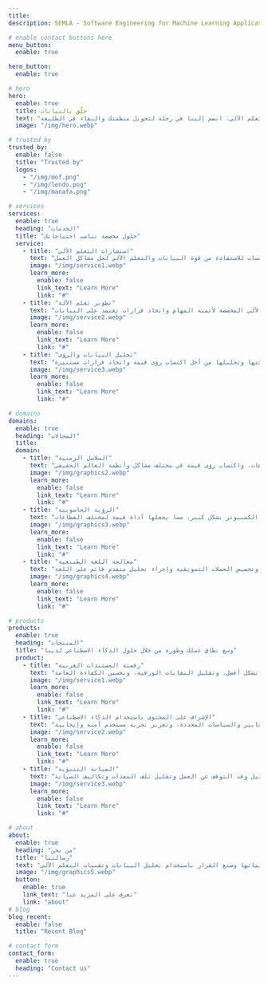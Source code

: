 ```yaml
---
title:
description: SEMLA - Software Engineering for Machine Learning Applications

# enable contact buttons here
menu_button:
  enable: true

hero_button:
  enable: true

# hero
hero:
  enable: true
  title: حلِّق بالبيانات
  text: "نحن نسعى جاهدين للارتقاء بعملك من خلال قوة البيانات والتعلم الآلي. انضم إلينا في رحلة لتحويل منظمتك والبقاء في الطليعة"
  image: "/img/hero.webp"

# trusted by
trusted_by:
  enable: false
  title: "Trusted by"
  logos:
    - "/img/mof.png"
    - "/img/lendo.png"
    - "/img/manafa.png"

# services
services:
  enable: true
  heading: "الخدمات"
  title: "حلول مخصصة تناسب احتياجاتك"
  service:
    - title: "استشارات التعلم الآلي"
      text: "نحن نقدم نصائح وإرشادات الخبراء للمؤسسات للاستفادة من قوة البيانات والتعلم الآلي لحل مشاكل العمل"
      image: "/img/service1.webp"
      learn_more:
        enable: false
        link_text: "Learn More"
        link: "#"
    - title: "تطوير تعلم الآلة"
      text: "نحن نصمم ونبني وننشر نماذج وحلول التعلم الآلي المخصصة لأتمتة المهام واتخاذ قرارات تعتمد على البيانات"
      image: "/img/service2.webp"
      learn_more:
        enable: false
        link_text: "Learn More"
        link: "#"
    - title: "تحليل البيانات والرؤى"
      text: "نحن نساعدك في عملية جمع البيانات ومعالجتها وتحليلها من أجل اكتساب رؤى قيمة واتخاذ قرارات مستنيرة"
      image: "/img/service3.webp"
      learn_more:
        enable: false
        link_text: "Learn More"
        link: "#"

# domains
domains:
  enable: true
  heading: "المجالات"
  title:
  domain:
    - title: "السلاسل الزمنية"
      text: "نطبق تقنيات التعلم الآلي على البيانات التي يتم جمعها بمرور الوقت أو بناءً على الأحداث، مثل أسعار الأسهم وقراءات درجة الحرارة والمشتريات التي قام بها العملاء أو نقرات موقع الويب وحتى البيانات المرتبة في تنسيق جدول ، مما يجعل من الممكن عمل تنبؤات وتحديد الأنماط و الاتجاهات، واكتساب رؤى قيمة في مختلف مشاكل وأنظمة العالم الحقيقي"
      image: "/img/graphics2.webp"
      learn_more:
        enable: false
        link_text: "Learn More"
        link: "#"
    - title: "الرؤية الحاسوبية"
      text: "نقوم بتحليل وتفسير ونمذجة البيانات المرئية مثل الصور ومقاطع الفيديو لأداء مهام مثل التعرف على الأشياء وتصنيف الصور واكتشاف الكائنات والتجزئة الدلالية وغيرها. مع التقدم في التعلم العميق والشبكات العصبية، تحسنت دقة وأداء التعلم الآلي لرؤية الكمبيوتر بشكل كبير، مما يجعلها أداة قيمة لمختلف القطاعات"
      image: "/img/graphics3.webp"
      learn_more:
        enable: false
        link_text: "Learn More"
        link: "#"
    - title: "معالجة اللغة الطبيعية"
      text: "يتمتع فريقنا بخبرة في تطوير نماذج التعلم العميق لمجموعة واسعة من تطبيقات البرمجة اللغوية العصبية، بما في ذلك التعرف على الكلام، وتصنيف النص ، وتحليل المشاعر، والتعرف على الكيانات المسماة، وإنشاء النص، وأنظمة الحوار، وأنظمة الإجابة على الأسئلة. بفضل خبرتنا في المجال، يمكن للشركات تحسين مشاركة العملاء وأتمتة دعم العملاء وتخصيص الحملات التسويقية وإجراء تحليل متقدم قائم على اللغة"
      image: "/img/graphics4.webp"
      learn_more:
        enable: false
        link_text: "Learn More"
        link: "#"

# products
products:
  enable: true
  heading: "المنتجات"
  title: "وسع نطاق عملك وطوره من خلال حلول الذكاء الاصطناعي لدينا"
  product:
    - title: "رقمنة المستندات العربية"
      text: "استخدام تقنية التعرف الضوئي على الحروف لاستخراج النص من الصور وتحويله إلى تنسيق نصي قابل للتحرير. يمكن أن يساعد هذا المنظمات على إدارة معلوماتها بشكل أفضل، وتقليل النفايات الورقية، وتحسين الكفاءة العامة"
      image: "/img/service1.webp"
      learn_more:
        enable: false
        link_text: "Learn More"
        link: "#"
    - title: "الإشراف على المحتوى باستخدام الذكاء الاصطناعي"
      text: "مراجعة النصوص أو الصور أو مقاطع الفيديو وتصفيتها تلقائيًا للتأكد من توافقها مع المعايير والسياسات المحددة، وتعزيز تجربة مستخدم آمنة وإيجابية"
      image: "/img/service2.webp"
      learn_more:
        enable: false
        link_text: "Learn More"
        link: "#"
    - title: "الصيانة التنبؤية"
      text: "توقع متى من المحتمل أن تتعطل المعدات أو الآلات وقم بجدولة مهام الصيانة قبل حدوث تلك الأعطال. الهدف من الصيانة التنبؤية هو تقليل وقت التوقف عن العمل وتقليل تلف المعدات وتكاليف الصيانة"
      image: "/img/service3.webp"
      learn_more:
        enable: false
        link_text: "Learn More"
        link: "#"

# about
about:
  enable: true
  heading: "من نحن"
  title: "رسالتنا"
  text: "لمساعدة الشركات على الارتقاء بعملياتها وصنع القرار باستخدام تحليل البيانات وتقنيات التعلم الآلي"
  image: "/img/graphics5.webp"
  button:
    enable: true
    link_text: "تعرف على المزيد عنا"
    link: "about"
# blog
blog_recent:
  enable: false
  title: "Recent Blog"

# contact form
contact_form:
  enable: true
  heading: "Contact us"
---
```

